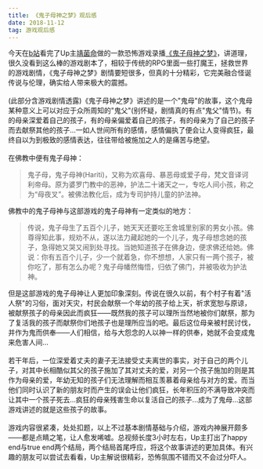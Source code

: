 ```yaml
---
title: 《鬼子母神之梦》观后感
date: 2018-11-12
tag: 游戏观后感
---
```

今天在[b站](https://www.bilibili.com)看完了Up主[靖菌命](https://space.bilibili.com/4059920/#/)做的一款恐怖游戏录播[《鬼子母神之梦》](https://www.bilibili.com/video/av35722226)，讲道理，很久没看到这么棒的游戏剧本了，相较于传统的RPG里面一些打魔王，拯救世界的游戏剧情，《鬼子母神之梦》剧情要短很多，但真的十分精彩，它完美融合怪诞传说与伦理，确实给人带来极大的震撼。<br>
<br>(此部分含游戏剧情透露)《鬼子母神之梦》讲述的是一个"鬼母"的故事，这个鬼母某种意义上可以对应于众所周知的"鬼父"(别怀疑，剧情真的有点"鬼父"情节)。有的母亲深爱着自己的孩子，有的母亲偏爱着自己的孩子，有的母亲为了自己的孩子而去献祭其他的孩子...一如人世间所有的感情，感情偏执了便会让人变得疯狂，最终自以为到极致的感情表达，往往带给被施加之人的是痛苦与绝望。<br>
<br>在佛教中便有鬼子母神：
>鬼子母，鬼子母神(Hariti)，又称为欢喜母、暴恶母或爱子母，梵文音译诃利帝母。原为婆罗门教中的恶神，护法二十诸天之一，专吃人间小孩，称之为“母夜叉”。被佛法教化后，成为专司护持儿童的护法神。

佛教中的鬼子母神与这部游戏的鬼子母神有一定类似的地方：
>传说，鬼子母生了五百个儿子，她天天还要吃王舍城里别家的男女小孩。佛尊得知此事，规劝不从，遂以法力藏起她的一个儿子，鬼子母想念她的孩子，急得她又哭又闹到处寻找。当她知道孩子在佛身边，便求佛还给她。佛说：你有五百个儿子，少一个就着急，你不想想，人家只有一两个孩子，被你吃了，那有怎么办呢？鬼子母幡然悔悟，归依了佛门，并被吸收为护法神。

但是这部游戏的鬼子母神让人更加印象深刻。传说在很久以前，有个村子有着"活人祭"的习俗，面对天灾，村民会献祭一个年幼的孩子给上天，祈求宽恕与原谅，被献祭孩子的母亲因此而疯狂——既然我的孩子可以理所当然地被你们献祭，那为了复活我的孩子而献祭你们地孩子也是理所应当的吧。最后这位母亲被村民讨伐，并作为鬼而供奉——人们相信，给与大怨念的人以神一样的供奉，她就不会变成鬼来危害人间...<br>
<br>若干年后，一位深爱着丈夫的妻子无法接受丈夫离世的事实，对于自己的两个儿子，对其中长相酷似其父的孩子施加了其对丈夫的爱，对另一个孩子施加的则是其作为母亲的爱，年幼无知的孩子们无法理解而相互羡慕着母亲给与对方的爱。而当他们同时认识了新的朋友时而产生的误会让他们疯狂，长年积压的不满导致冲突而让其中一个孩子死去...疯狂的母亲残害生命以复活自己的孩子...成为了鬼母...这部游戏讲述的就是这些孩子的故事。<br>
<br>游戏内容很紧凑，处处扣题，以上不过基本剧情基础与介绍，游戏内神展开颇多——都是点睛之笔，让人愈发唏嘘。总视频长度3小时左右，Up主打出了happy end与true end两个结局，两个结局首尾呼应，将这个故事讲述的更加具体。有兴趣的朋友可以尝试去看看，Up主解说很精彩，恐怖氛围不错而又不会过分吓人。<br>